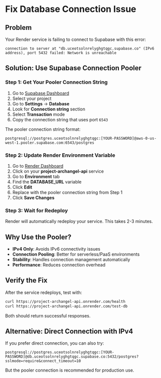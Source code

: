# Fix Database Connection Issue

## Problem
Your Render service is failing to connect to Supabase with this error:
```
connection to server at "db.uceotsolnrelyghgtqgc.supabase.co" (IPv6 address), port 5432 failed: Network is unreachable
```

## Solution: Use Supabase Connection Pooler

### Step 1: Get Your Pooler Connection String

1. Go to [Supabase Dashboard](https://supabase.com/dashboard)
2. Select your project
3. Go to **Settings** → **Database**
4. Look for **Connection string** section
5. Select **Transaction** mode
6. Copy the connection string that uses port `6543`

The pooler connection string format:
```
postgresql://postgres.uceotsolnrelyghgtqgc:[YOUR-PASSWORD]@aws-0-us-west-1.pooler.supabase.com:6543/postgres
```

### Step 2: Update Render Environment Variable

1. Go to [Render Dashboard](https://dashboard.render.com)
2. Click on your **project-archangel-api** service
3. Go to **Environment** tab
4. Find the **DATABASE_URL** variable
5. Click **Edit**
6. Replace with the pooler connection string from Step 1
7. Click **Save Changes**

### Step 3: Wait for Redeploy

Render will automatically redeploy your service. This takes 2-3 minutes.

## Why Use the Pooler?

- **IPv4 Only**: Avoids IPv6 connectivity issues
- **Connection Pooling**: Better for serverless/PaaS environments
- **Stability**: Handles connection management automatically
- **Performance**: Reduces connection overhead

## Verify the Fix

After the service redeploys, test with:

```bash
curl https://project-archangel-api.onrender.com/health
curl https://project-archangel-api.onrender.com/test-db
```

Both should return successful responses.

## Alternative: Direct Connection with IPv4

If you prefer direct connection, you can also try:
```
postgresql://postgres.uceotsolnrelyghgtqgc:[YOUR-PASSWORD]@db.uceotsolnrelyghgtqgc.supabase.co:5432/postgres?sslmode=require&connect_timeout=10
```

But the pooler connection is recommended for production use.
